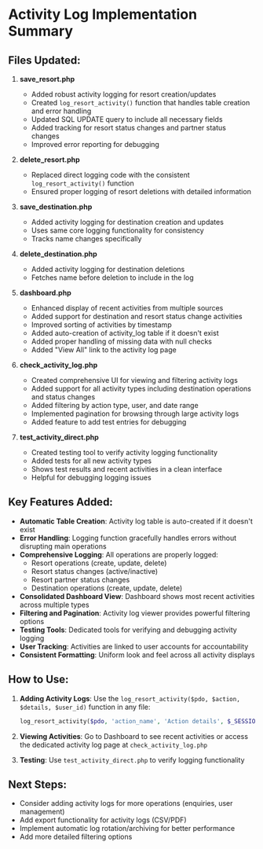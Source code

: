 # Activity Log Implementation Summary

## Files Updated:

1. **save_resort.php**
   - Added robust activity logging for resort creation/updates
   - Created `log_resort_activity()` function that handles table creation and error handling
   - Updated SQL UPDATE query to include all necessary fields
   - Added tracking for resort status changes and partner status changes
   - Improved error reporting for debugging

2. **delete_resort.php**
   - Replaced direct logging code with the consistent `log_resort_activity()` function
   - Ensured proper logging of resort deletions with detailed information

3. **save_destination.php**
   - Added activity logging for destination creation and updates
   - Uses same core logging functionality for consistency
   - Tracks name changes specifically

4. **delete_destination.php**
   - Added activity logging for destination deletions
   - Fetches name before deletion to include in the log

5. **dashboard.php**
   - Enhanced display of recent activities from multiple sources
   - Added support for destination and resort status change activities
   - Improved sorting of activities by timestamp
   - Added auto-creation of activity_log table if it doesn't exist
   - Added proper handling of missing data with null checks
   - Added "View All" link to the activity log page

6. **check_activity_log.php**
   - Created comprehensive UI for viewing and filtering activity logs
   - Added support for all activity types including destination operations and status changes
   - Added filtering by action type, user, and date range
   - Implemented pagination for browsing through large activity logs
   - Added feature to add test entries for debugging

7. **test_activity_direct.php**
   - Created testing tool to verify activity logging functionality
   - Added tests for all new activity types
   - Shows test results and recent activities in a clean interface
   - Helpful for debugging logging issues

## Key Features Added:

- **Automatic Table Creation**: Activity log table is auto-created if it doesn't exist
- **Error Handling**: Logging function gracefully handles errors without disrupting main operations
- **Comprehensive Logging**: All operations are properly logged:
  - Resort operations (create, update, delete)
  - Resort status changes (active/inactive)
  - Resort partner status changes
  - Destination operations (create, update, delete)
- **Consolidated Dashboard View**: Dashboard shows most recent activities across multiple types
- **Filtering and Pagination**: Activity log viewer provides powerful filtering options
- **Testing Tools**: Dedicated tools for verifying and debugging activity logging
- **User Tracking**: Activities are linked to user accounts for accountability
- **Consistent Formatting**: Uniform look and feel across all activity displays

## How to Use:

1. **Adding Activity Logs**: Use the `log_resort_activity($pdo, $action, $details, $user_id)` function in any file:
   ```php
   log_resort_activity($pdo, 'action_name', 'Action details', $_SESSION['user_id']);
   ```

2. **Viewing Activities**: Go to Dashboard to see recent activities or access the dedicated activity log page at `check_activity_log.php`

3. **Testing**: Use `test_activity_direct.php` to verify logging functionality

## Next Steps:

- Consider adding activity logs for more operations (enquiries, user management)
- Add export functionality for activity logs (CSV/PDF)
- Implement automatic log rotation/archiving for better performance
- Add more detailed filtering options 